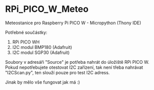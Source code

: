 # RPi_PICO_W_Meteo
Meteostanice pro Raspberry Pi PICO W - Micropython (Thony IDE)

Potřebné součástky:
1. RPi PICO WH
2. I2C modul BMP180 (Adafruit)
3. I2C modul SGP30 (Adafruit)

Soubory v adresáři "Source" je potřeba nahrát do úložiště RPi PICO W. 
Pokud nepotřebujete otestovat I2C zařízení, tak není třeba nahrávat "I2CScan.py", ten slouží pouze pro test I2C adress.

Jinak by mělo vše fungovat jak má :)
